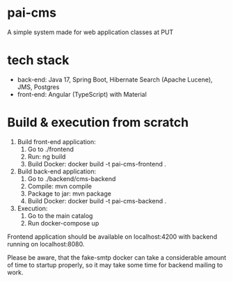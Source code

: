 # pai-cms
A simple system made for web application classes at PUT

# tech stack
- back-end:
  Java 17, Spring Boot, Hibernate Search (Apache Lucene), JMS, Postgres
- front-end:
  Angular (TypeScript) with Material

# Build & execution from scratch

1. Build front-end application:
   1. Go to ./frontend
   2. Run: ng build
   3. Build Docker: docker build -t pai-cms-frontend .
2. Build back-end application:
   1. Go to ./backend/cms-backend
   2. Compile: mvn compile
   3. Package to jar: mvn package
   4. Build Docker: docker build -t pai-cms-backend .
3. Execution:
   1. Go to the main catalog
   2. Run docker-compose up

Frontend application should be available on localhost:4200 with backend running on localhost:8080.

Please be aware, that the fake-smtp docker can take a considerable amount of time to startup properly, so it may take some time for backend mailing to work.